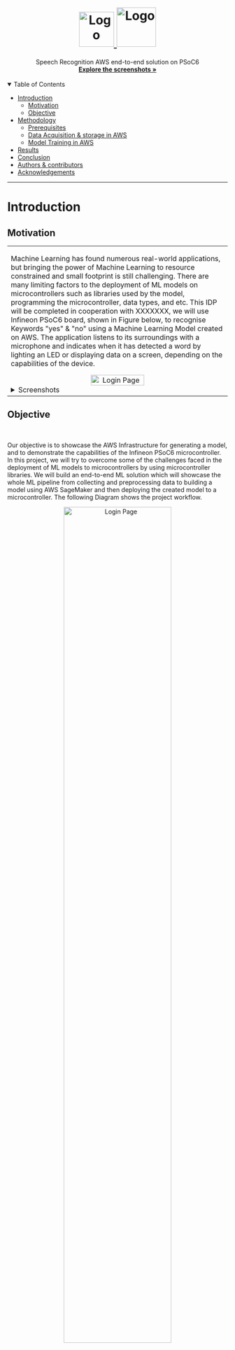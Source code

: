 <h1 align="center">
  <a href="https://github.com/OSobky/speech-recognition-AWS">
    <!-- Please provide path to your logo here -->
    <img src="docs/images/sm_background.png" alt="Logo" width="80" height="80">
    <img src="docs/images/psoc6.png" alt="Logo" width="90" height="90">
  </a>
</h1>

<div align="center">
  Speech Recognition AWS end-to-end solution on PSoC6
  <br />
  <a href="#about"><strong>Explore the screenshots »</strong></a>
  <br />
  <br />
</div>

<details open="open">
<summary>Table of Contents</summary>


- [Introduction](#introduction)
  - [Motivation](#motivation)   
  - [Objective](#objective)   
- [Methodology](#methodology)
   - [Prerequisites](#prerequisites)
   - [Data Acquisition & storage in AWS](#data-acquisition--storage-in-aws)
   - [Model Training in AWS](#model-training-in-aws)
- [Results](#about)
- [Conclusion](#about)
- [Authors & contributors](#authors--contributors)
- [Acknowledgements](#acknowledgements)

</details>

---

# Introduction

## Motivation

<table><tr><td>

Machine Learning has found numerous real-world applications, but bringing the power of
Machine Learning to resource constrained and small footprint is still challenging. There are
many limiting factors to the deployment of ML models on microcontrollers such as libraries
used by the model, programming the microcontroller, data types, and etc. This IDP will be
completed in cooperation with XXXXXXX, we will use Infineon PSoC6 board, shown
in Figure below, to recognise Keywords "yes" & "no" using a Machine Learning Model created on
AWS. The application listens to its surroundings with a microphone and indicates when it has
detected a word by lighting an LED or displaying data on a screen, depending on the
capabilities of the device.

<div align="center">
<img src="docs/images/psoc6.webp" title="Login Page" width="50%"> 
</div>
<details>
<summary>Screenshots</summary>
<br>

> **[?]**
> Please provide your screenshots here.

|                               Home Page                               |                               Login Page                               |
| :-------------------------------------------------------------------: | :--------------------------------------------------------------------: |
| <img src="docs/images/screenshot.png" title="Home Page" width="50%"> | <img src="docs/images/screenshot.png" title="Login Page" width="50%"> |

</details>

</td></tr></table>



## Objective 
<br>

Our objective is to showcase the AWS Infrastructure for generating a model, and to demonstrate
the capabilities of the Infineon PSoC6 microcontroller. In this project, we will try to overcome
some of the challenges faced in the deployment of ML models to microcontrollers by using
microcontroller libraries. We will build an end-to-end ML solution which will showcase the
whole ML pipeline from collecting and preprocessing data to building a model using AWS
SageMaker and then deploying the created model to a microcontroller. The following Diagram shows the project workflow.


<div align="center">
<img src="docs/images/IDP Diagram.png" title="Login Page" width="70%"> 
</div>


<br>

# Methodology 

In this section we will discuss the milestones/phases needed for this project.

#### The different phases for the end-to-end example are described below: ####

1. [Data Acquisition & storage in AWS](#1-data-acquisition--storage-in-aws)
    1. We will be using Speech Command dataset provided by Google
    2. The dataset will be stored in Amazon S3 Bucket.
2. [Data pre-processing using AWS SageMaker Processing Jobs](#2-data-preprocessing-using-aws-sagemaker-processing-jobs)
3. ML Training using AWS SageMaker Training Jobs
4. ML Deployment Web using AWS SageMaker End-Points
5. ML Deployment PSoC6 board
    1. Data in: Getting data from the PSoC6 microphone and sending it to pre-processing
    2. Pre-processing: Feature engineering
    3. ML Inference: Using the deployed model on the board
    4. Post-processing: Converting inference output to UART/LED
    
<br>



<br>

Before disucssing the details of each milestone, let's discuss the prerequisites for this project.

## Prerequisites

The following list is essintial for this project:
- AWS Account
- PSoC6 6 board
- Modus Tool Box (MTB)


In the following sections, we will disscuss how each milestone done and the challanges faced in each one.


## 1. Data Acquisition & storage in AWS


First we will speak about the datasets used and then how to move the data to AWS. 

### Speech Commands Dataset

For this project, we uses the Speech Commands dataset, a dataset created by Google which contains around 65,000 one-second long audios of 30 short words (Yes, No, and etc.) said by thousands different people. However, for development we uses Mini-Speech Commands Dataset (~1k) to develop the whole pipeline then re-run it with the original dataset.

### Amazon Simple Storage Service (Amazon S3)

One of our main focus is showcasing AWS services specifically AWS SageMaker. There is a multiple way to stream data to SageMaker, in this project we will be using Amazon Simple Storage Service (Amazon S3) as our storage on AWS as it is the best for our use-case. 

<br>
the following are multiple ways to upload data to S3 bucket.

- #### Downloaded dataset locally then upload the required data using the UI ####
- Use the command line locally 
- Use the EC2 if the internet is slow
- Write a lambda function to download, extract required files, then upload them


In this project, we uses the first way in the previous list to upload data to S3 bucket. Now we have our data in S3 bucket, then it's time to use AWS SageMaker for preprocessing, training, and deployment. 

<br>

## 2. Data preprocessing using AWS SageMaker Processing Jobs

In this section, we dissucs the preprocessing techniques and how to use Processing Jobs for preprocessing in SageMaker. However, Beforehand we will dissucss what is SageMaker.

### SageMaker

- Fully managed ML service, consisting of multiple services. Used for:
    - Label
    - Build/Develop
    - Train
    - Deploy 

- Studio = Managed EC2 Instance (Virtual Machine) + Managed EBS Volume (Storage)

- We will be using also Processing Jobs, Training Jobs, Endpoints provided by SageMaker

we will use SageMaker Studio for the development. The following diagram illustrates the workflow within SageMaker

<div align="center">
<img src="docs/images/SageMaker-diagram.png" title="Login Page" width="70%"> 
</div>


### Spectrograms


<div align="center">
<img src="docs/images/spectrogram.png" title="Login Page" width="70%"> 
</div>


The model doesn't take in raw audio sample data, instead it works with spectrograms which are two dimensional arrays that are made up of slices of frequency information, each taken from a different time window.

The recipe for creating the spectrogram data is that each frequency slice is created by running an FFT across a 30ms section of the audio sample data. The input samples are treated as being between -1 and +1 as real values (encoded as -32,768 and 32,767 in 16-bit signed integer samples).

This results in an FFT with 256 entries. Every sequence of six entries is averaged together, giving a total of 43 frequency buckets in the final slice. The results are stored as unsigned eight-bit values, where 0 represents a real number of zero, and 255 represents 127.5 as a real number.

Each adjacent frequency entry is stored in ascending memory order (frequency bucket 0 at data[0], bucket 1 at data[1], etc). The window for the frequency analysis is then moved forward by 20ms, and the process repeated, storing the results in the next memory row (for example bucket 0 in this moved window would be in data[43 + 0], etc). This process happens 49 times in total, producing a single channel image that is 43 pixels wide, and 49 rows high.

You can see the whole preporcessing procedure in [data-exploration.ipynb](data-exploration.ipynb)

<br>


### Processing Jobs


To analyze data and evaluate machine learning models on Amazon SageMaker, use Amazon SageMaker Processing. With Processing, you can use a simplified, managed experience on SageMaker to run your data processing workloads, such as feature engineering, data validation, model evaluation, and model interpretation. You can also use the Amazon SageMaker Processing APIs during the experimentation phase and after the code is deployed in production to evaluate performance.


<div align="center">
<img src="docs/images/processing-jobs.png" title="Login Page" width="70%"> 
</div>


The preceding diagram shows how Amazon SageMaker spins up a Processing job. Amazon SageMaker takes your script, copies your data from Amazon Simple Storage Service (Amazon S3), and then pulls a processing container. The processing container image can either be an Amazon SageMaker built-in image or a custom image that you provide. The underlying infrastructure for a Processing job is fully managed by Amazon SageMaker. Cluster resources are provisioned for the duration of your job, and cleaned up when a job completes. The output of the Processing job is stored in the Amazon S3 bucket you specified.


We use processing jobs for preprocessing in this project. You can see how to create and run a processing job in [preprocessing-job.ipynb](preprocessing-job.ipynb) file




<br>


## Model Training in AWS
<br>

In this section, we will dissucs the model architcture and how to use Training Jobs for preprocessing in AWS SageMaker.
<br>

### Model architcture
<br>

This is a simple model comprising of a Convolutional 2D layer, a Fully Connected Layer or a MatMul Layer (output: logits) and a Softmax layer (output: probabilities) as shown below. Refer to the tiny_conv model architecture.



<div align="center">
<img src="docs/images/model_2.tflite.png" title="Login Page" width="30%"> 
</div>

This image was derived from visualizing the 'model_2.tflite' file in Netron

This doesn't produce a highly accurate model, but it's designed to be used as the first stage of a pipeline, running on a low-energy piece of hardware that can always be on, and then wake higher-power chips when a possible utterance has been found, so that more accurate analysis can be done. Additionally, the model takes in preprocessed speech input as a result of which we can leverage a simpler model for accurate results.

<br>

### Training Jobs


To train a model in SageMaker, you create a training job. The training job includes the following information:

- The URL of the Amazon Simple Storage Service (Amazon S3) bucket where you've stored the training data.
- The compute resources that you want SageMaker to use for model training. Compute resources are ML compute instances that are managed by SageMaker.
- The URL of the S3 bucket where you want to store the output of the job.
- The Amazon Elastic Container Registry path where the training code is stored.

The figure below shows the whole workflow for training and deployment using AWS SageMaker.


<br>

<div align="center">
<img src="docs/images/training-jobs.png" title="Login Page" width="70%"> 
</div>

<br>

There are multiple options for training algorithms:
- Built-in Algorithm
    - SageMaker provides dozens of built-in training algorithms and hundreds of pre-trained models. If one of these meets your needs, it's a great out-of-the-box solution for quick model training. 
- ##### Script Mode #####
    - You can submit custom Python code that uses TensorFlow, PyTorch, or Apache MXNet for model training.
- Docker container
    - Put your code together as a Docker image and specify the registry path of the image in a SageMaker
- AWS Marketplace
    - You can use algorithms published on AWS Marketplace by different entities
- Notebook instance 
    - Train in the notebook instance itself


<br>

We use the script mode with TensorFlow in this project. You can see how to create and run a training job in [training-job.ipynb](training-job.ipynb) file
 

### Model Evaluation and Testing

For training and testing tracking we used Tensorboard with SageMaker Studio. Please refer to the figures below for the training and test metrics. As the main goal of this project is not the model accuracy, we will not dive deep into the model evaluations.


<details>
<summary>Training/Testing accuracy  and Confusion Matrix</summary>
<br>

> **[?]**
> Please provide your screenshots here.

|                               Training accuracy                       |                         Testing accuracy                               |
| :-------------------------------------------------------------------: | :--------------------------------------------------------------------: |
| <img src="docs/images/training-accuracy.png" title="Home Page" width="100%"> | <img src="docs/images/Test-accuracy.png" title="Login Page" width="100%"> |
|                               Confusion Matrix                       |
| <img src="docs/images/cm.png" title="Confusion Matrix" width="100%"> |
</details>




<br>

## ML Deployment Web using AWS SageMaker End-Points

As you can see in the the training and deployment figure above, the trained model now is in the S3 bucket (Model Artifact) and now we can use SageMaker to deploy the model. In this section we will discuss AWS SageMaker endpoints and the which one did we use. the following are the list of whole deployment methods provided by SageMaker:
- #### SageMaker real-time hosting services ####
- Serverless Inference
- SageMaker Asynchronous Inference
- SageMaker batch transform


We used the real-time hosting for inference. SageMaker SDK make it very easy to deploy the model. To deploy the model you only need to run the following command  `model.deploy()`. Please check [deploy-model.ipynb](deploy-model.ipynb) file to check how to create/delete an endpoint and how to inference from it.


<br>

## ML Deployment PSoC6 board 

In this section, we will discuss how to deploy the created model to PSoC6 board. Deploying the model to the PSoc6 boards needs multiple steps, which are:

1. Create a TF Lite model from the Model artifact
    1. with Quantization
    2. Without Quantization
2. Generate a C Model 
3. Use pre-processing and post-processing C blocks
4. Deploy to PSoC6 using MTB


<div align="center">
<img src="docs/images/Micro-speech example.png" title="Login Page" width="70%"> 
</div>

The preceeding diagram shows the whole pipeline done by the micro controller.

Before diving deep into how to deploy the model, we need to clarify the following. The main goal of this project is to showcase AWS and deploy the model to PSoC 6 board. Therefore, in step 4 we are using pre-processing and post-processing C blocks which were already implemented by Google example. However, we took a different approach for preprocessing (built-in processing function `tf.signal.stft`). As a result, the created model could not work with the C blocks which already been implemented. As a solution, we resued python script created by one of my colleagues which create the same model however with the same approach in the C blocks. The reused python scripts are in the [utils/keras_rewrite](utils/keras_rewrite) folder.

### Create TF Lite model 

Now lets disscuss the steps in more details. First step is to use the [TF Lite](https://www.tensorflow.org/lite) library to convert a TF model to TF Lite model. There are two ways to convert a model to TF Lite model, with [Quantization](https://en.wikipedia.org/wiki/Quantization) and without Qunatization. For deploying the model to a board it is better to work with Quantized TF Lite model since it smaller compared to the other way.


### Generate a C Model 

The second step to deploy the model is to convert the TF lite model to a C Model using xxd tool or use python script to convert it

### Use pre-processing and post-processing C blocks

You will find in the [C](C) folder the C blocks required for the deployment. which uses the C model and do a inference then ligth the led depends on the inference result. To include the C model in the embedding code, we need to change the TODO file 

> **[Disclaimer]**
> The C folder scripts was not created by me. I just reuse previously implemented C blocks by adding the created to model to the script

### Deploy to PSoC6 using MTB
Now we have all the required part, the C model, the preprocessing and postprocessing C blocks, we deployed the model to the PSoC6 board using [MTB](https://www.infineon.com/cms/en/design-support/tools/sdk/modustoolbox-software/)



## Results
TODO ADD VIDEO

## Challanges 

## Next Steps 





## Project assistance

I would like to thank XXXX & XXXX as my supervisers and support me through the project

Also I would like to thank [@atakeskinn](https://github.com/atakeskinn) for letting me reuse his work.


## Authors & contributors

The original setup of this repository is by [Omar Elsobky](https://github.com/OSobky).


